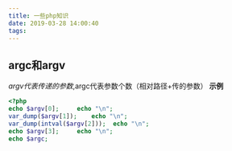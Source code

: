 ```yaml
---
title: 一些php知识
date: 2019-03-28 14:00:40
tags:
---
```

## argc和argv
$argv代表传递的参数,$argc代表参数个数（相对路径+传的参数）
**示例**
```php
<?php
echo $argv[0];     echo "\n";
var_dump($argv[1]);    echo "\n";
var_dump(intval($argv[2]));  echo "\n";
echo $argv[3];     echo "\n";
echo $argc;
```
